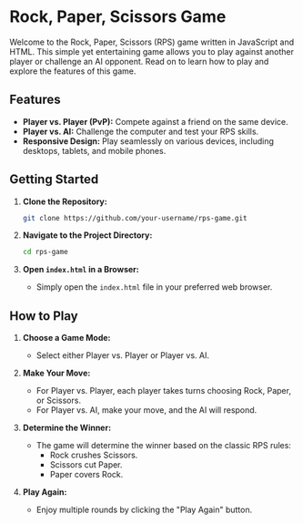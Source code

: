 # Rock, Paper, Scissors Game

Welcome to the Rock, Paper, Scissors (RPS) game written in JavaScript and HTML. This simple yet entertaining game allows you to play against another player or challenge an AI opponent. Read on to learn how to play and explore the features of this game.

## Features

- **Player vs. Player (PvP):** Compete against a friend on the same device.
- **Player vs. AI:** Challenge the computer and test your RPS skills.
- **Responsive Design:** Play seamlessly on various devices, including desktops, tablets, and mobile phones.

## Getting Started

1. **Clone the Repository:**
   ```bash
   git clone https://github.com/your-username/rps-game.git
   ```

2. **Navigate to the Project Directory:**
   ```bash
   cd rps-game
   ```

3. **Open `index.html` in a Browser:**
   - Simply open the `index.html` file in your preferred web browser.

## How to Play

1. **Choose a Game Mode:**
   - Select either Player vs. Player or Player vs. AI.

2. **Make Your Move:**
   - For Player vs. Player, each player takes turns choosing Rock, Paper, or Scissors.
   - For Player vs. AI, make your move, and the AI will respond.

3. **Determine the Winner:**
   - The game will determine the winner based on the classic RPS rules:
     - Rock crushes Scissors.
     - Scissors cut Paper.
     - Paper covers Rock.

4. **Play Again:**
   - Enjoy multiple rounds by clicking the "Play Again" button.
